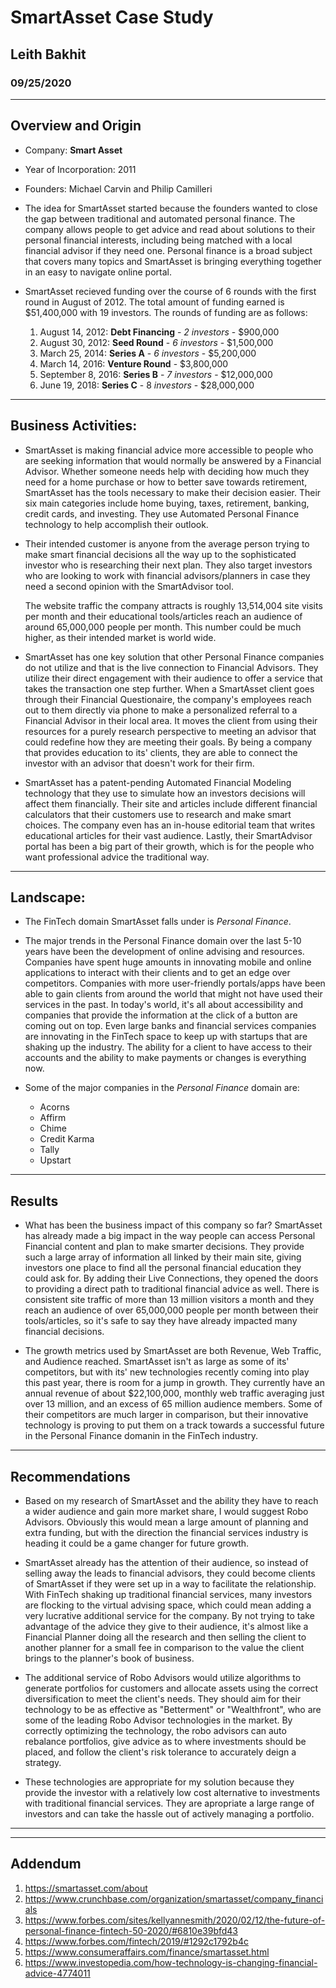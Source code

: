 # SmartAsset Case Study

## Leith Bakhit

### 09/25/2020

---

## Overview and Origin

* Company: **Smart Asset**

* Year of Incorporation: 2011

* Founders: Michael Carvin and Philip Camilleri

* The idea for SmartAsset started because the founders wanted to close the gap between traditional and automated personal finance. The company allows  people to get advice and read about solutions to their personal financial interests, including being matched with a local financial advisor if they need one. Personal finance is a broad subject that covers many topics and SmartAsset is bringing everything together in an easy to navigate online portal. 

* SmartAsset recieved funding over the course of 6 rounds with the first round in August of 2012. The total amount of funding earned is $51,400,000 with 19 investors. 
The rounds of funding are as follows: 

    1. August 14, 2012: **Debt Financing** - _2 investors_ - $900,000
    2. August 30, 2012: **Seed Round**     - _6 investors_ - $1,500,000
    3. March 25, 2014: **Series A**        - _6 investors_ - $5,200,000
    4. March 14, 2016: **Venture Round**                 -   $3,800,000
    5. September 8, 2016: **Series B**     - _7 investors_ - $12,000,000
    6. June 19, 2018: **Series C**         - 8 _investors_ - $28,000,000



---

## Business Activities:

* SmartAsset is making financial advice more accessible to people who are seeking information that would normally be answered by a Financial Advisor. Whether someone needs help with deciding how much they need for a home purchase or how to better save towards retirement, SmartAsset has the tools necessary to make their decision easier. Their six main categories include home buying, taxes, retirement, banking, credit cards, and investing. They use Automated Personal Finance technology to help accomplish their outlook.

* Their intended customer is anyone from the average person trying to make smart financial decisions all the way up to the sophisticated investor who is researching their next plan. They also target investors who are looking to work with financial advisors/planners in case they need a second opinion with the SmartAdvisor tool. 

    The website traffic the company attracts is roughly 13,514,004 site visits per month and their educational tools/articles reach an audience of around 65,000,000 people per month. This number could be much higher, as their intended market is world wide.

* SmartAsset has one key solution that other Personal Finance companies do not utilize and that is the live connection to Financial Advisors. They utilize their direct engagement with their audience to offer a service that takes the transaction one step further. When a SmartAsset client goes through their Financial Questionaire, the company's employees reach out to them directly via phone to make a personalized referral to a Financial Advisor in their local area. It moves the client from using their resources for a purely research perspective to meeting an advisor that could redefine how they are meeting their goals. By being a company that provides education to its' clients, they are able to connect the investor with an advisor that doesn't work for their firm. 

* SmartAsset has a patent-pending Automated Financial Modeling technology that they use to simulate how an investors decisions will affect them financially. Their site and articles include different financial calculators that their customers use to research and make smart choices. The company even has an in-house editorial team that writes educational articles for their vast audience. Lastly, their SmartAdvisor portal has been a big part of their growth, which is for the people who want professional advice the traditional way.

---

## Landscape:

* The FinTech domain SmartAsset falls under is _Personal Finance_. 

* The major trends in the Personal Finance domain over the last 5-10 years have been the development of online advising and resources. Companies have spent huge amounts in innovating mobile and online applications to interact with their clients and to get an edge over competitors. Companies with more user-friendly portals/apps have been able to gain clients from around the world that might not have used their services in the past. In today's world, it's all about accessibility and companies that provide the information at the click of a button are coming out on top. Even large banks and financial services companies are innovating in the FinTech space to keep up with startups that are shaking up the industry. The ability for a client to have access to their accounts and the ability to make payments or changes is everything now. 

* Some of the major companies in the _Personal Finance_ domain are: 
    - Acorns
    - Affirm 
    - Chime
    - Credit Karma
    - Tally
    - Upstart

---

## Results

* What has been the business impact of this company so far?
SmartAsset has already made a big impact in the way people can access Personal Financial content and plan to make smarter decisions. They provide such a large array of information all linked by their main site, giving investors one place to find all the personal financial education they could ask for. By adding their Live Connections, they opened the doors to providing a direct path to traditional financial advice as well. There is consistent site traffic of more than 13 million visitors a month and they reach an audience of over 65,000,000 people per month between their tools/articles, so it's safe to say they have already impacted many financial decisions.

* The growth metrics used by SmartAsset are both Revenue, Web Traffic, and Audience reached. SmartAsset isn't as large as some of its' competitors, but with its' new technologies recently coming into play this past year, there is room for a jump in growth. They currently have an annual revenue of about $22,100,000, monthly web traffic averaging just over 13 million, and an excess of 65 million audience members. Some of their competitors are much larger in comparison, but their innovative technology is proving to put them on a track towards a successful future in the Personal Finance domanin in the FinTech industry. 

---

## Recommendations

* Based on my research of SmartAsset and the ability they have to reach a wider audience and gain more market share, I would suggest Robo Advisors. Obviously this would mean a large amount of planning and extra funding, but with the direction the financial services industry is heading it could be a game changer for future growth.

* SmartAsset already has the attention of their audience, so instead of selling away the leads to financial advisors, they could become clients of SmartAsset if they were set up in a way to facilitate the relationship. With FinTech shaking up traditional financial services, many investors are flocking to the virtual advising space, which could mean adding a very lucrative additional service for the company. By not trying to take advantage of the advice they give to their audience, it's almost like a Financial Planner doing all the research and then selling the client to another planner for a small fee in comparison to the value the client brings to the planner's book of business.


* The additional service of Robo Advisors would utilize algorithms to generate portfolios for customers and allocate assets using the correct diversification to meet the client's needs. They should aim for their technology to be as effective as "Betterment" or "Wealthfront", who are some of the leading Robo Advisor technologies in the market. By correctly optimizing the technology, the robo advisors can auto rebalance portfolios, give advice as to where investments should be placed, and follow the client's risk tolerance to accurately deign a strategy.

* These technologies are appropriate for my solution because they provide the investor with a relatively low cost alternative to investments with traditional financial services. They are apropriate a large range of investors and can take the hassle out of actively managing a portfolio. 

---
---

## Addendum 

1. https://smartasset.com/about
2. https://www.crunchbase.com/organization/smartasset/company_financials
3. https://www.forbes.com/sites/kellyannesmith/2020/02/12/the-future-of-personal-finance-fintech-50-2020/#6810e39bfd43
4. https://www.forbes.com/fintech/2019/#1292c1792b4c
5. https://www.consumeraffairs.com/finance/smartasset.html
6. https://www.investopedia.com/how-technology-is-changing-financial-advice-4774011
